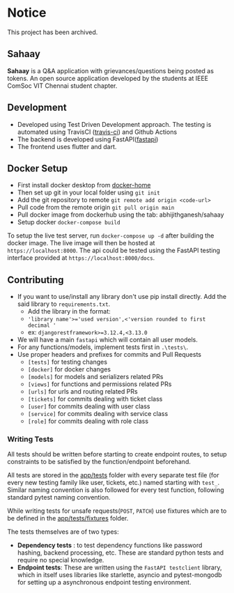 # Notice

This project has been archived.


## Sahaay

**Sahaay** is a Q&A application with grievances/questions being posted as tokens. An open source application developed by the students at IEEE ComSoc VIT Chennai student chapter.

## Development
- Developed using Test Driven Development approach. The testing is automated using TravisCI ([travis-ci](https://travis-ci.com/)) and Github Actions
- The backend is developed using FastAPI([fastapi](https://fastapi.tiangolo.com/))
- The frontend uses flutter and dart.

## Docker Setup
- First install docker desktop from [docker-home](https://www.docker.com/get-started)
- Then set up git in your local folder using `git init`
- Add the git repository to remote 
				`git remote add origin <code-url>`
- Pull code from the remote origin `git pull origin main`
- Pull docker image from dockerhub using the tab: abhijithganesh/sahaay
- Setup docker `docker-compose build`


To setup the live test server, run `docker-compose up -d` after building the docker image. The live image will then be hosted at `https://localhost:8000`. The api could be tested using the FastAPI testing interface provided at `https://localhost:8000/docs`.

## Contributing
- If you want to use/install any library don't use pip install directly. Add the said library to `requirements.txt`.
	- Add the library in the format: 
	- `'library name'>='used version',<'version rounded to first decimal '` 
	- ex: `djangorestframework>=3.12.4,<3.13.0`
- We will have a main `fastapi` which will contain all user models.
- For any functions/models, implement tests first in `.\tests\`.
- Use proper headers and prefixes for commits and Pull Requests
	- `[tests]` for testing changes
	- `[docker]` for docker changes
	- `[models]` for models and serializers related PRs
	- `[views]` for functions and permissions related PRs
	- `[urls]` for urls and routing related PRs
	- `[tickets]` for commits dealing with ticket class
	- `[user]` for commits dealing with user class
	- `[service]` for commits dealing with service class
	- `[role]` for commits dealing with role class

### Writing Tests
All tests should be written before starting to create endpoint routes, to setup constraints to be satisfied by the function/endpoint beforehand.

All tests are stored in the [app/tests](https://github.com/ComputerSocietyVITC/Sahaay/tree/main/app/tests) folder with every separate test file (for every new testing family like user, tickets, etc.) named starting with `test_`. Similar naming convention is also followed for every test function, following standard pytest naming convention.

While writing tests for unsafe requests(`POST`, `PATCH`) use fixtures which are to be defined in the [app/tests/fixtures](https://github.com/ComputerSocietyVITC/Sahaay/tree/main/app/tests/fixtures) folder.

The tests themselves are of two types:
- **Dependency tests** : to test dependency functions like password hashing, backend processing, etc. These are standard python tests and require no special knowledge.
- **Endpoint tests**: These are written using the `FastAPI testclient` library, which in itself uses libraries like starlette, asyncio and pytest-mongodb for setting up a asynchronous endpoint testing environment. 

